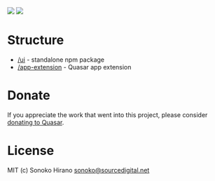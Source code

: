 <img src="https://img.shields.io/npm/v/@sourcesync/@sourcesync/quasar-ui-tasks.svg?label=@sourcesync/quasar-ui-tasks">
<img src="https://img.shields.io/npm/v/@sourcesync/@sourcesync/quasar-app-extension-tasks.svg?label=@sourcesync/quasar-app-extension-tasks">

# Structure
* [/ui](ui) - standalone npm package
* [/app-extension](app-extension) - Quasar app extension

# Donate
If you appreciate the work that went into this project, please consider [donating to Quasar](https://donate.quasar.dev).

# License
MIT (c) Sonoko Hirano <sonoko@sourcedigital.net>
